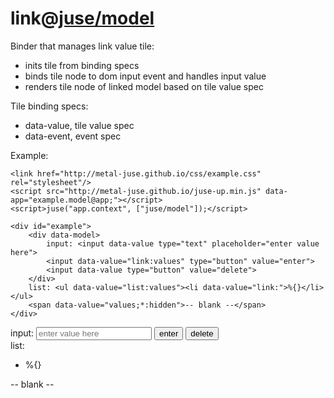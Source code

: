 # link@[juse/model](../../juse/model)

Binder that manages link value tile:
* inits tile from binding specs
* binds tile node to dom input event and handles input value
* renders tile node of linked model based on tile value spec

Tile binding specs:
* data-value, tile value spec
* data-event, event spec

Example:

```
<link href="http://metal-juse.github.io/css/example.css" rel="stylesheet"/>
<script src="http://metal-juse.github.io/juse-up.min.js" data-app="example.model@app;"></script>
<script>juse("app.context", ["juse/model"]);</script>

<div id="example">
	<div data-model>
		input: <input data-value type="text" placeholder="enter value here">
		<input data-value="link:values" type="button" value="enter">
		<input data-value type="button" value="delete">
	</div>
	list: <ul data-value="list:values"><li data-value="link:">%{}</li></ul>
	<span data-value="values;*:hidden">-- blank --</span>
</div>
```

<link href="http://metal-juse.github.io/css/example.css" rel="stylesheet"/>
<script src="http://metal-juse.github.io/juse-up.min.js" data-app="example.model@app;"></script>
<script>juse("app.context", ["juse/model"]);</script>

<div id="example">
	<div data-model>
		input: <input data-value type="text" placeholder="enter value here">
		<input data-value="link:values" type="button" value="enter">
		<input data-value type="button" value="delete">
	</div>
	list: <ul data-value="list:values"><li data-value="link:">%{}</li></ul>
	<span data-value="values;*:hidden">-- blank --</span>
</div>
